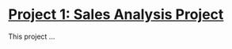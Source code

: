 # [Project 1: Sales Analysis Project](https://kevinabui.github.io/kevs_portfolio/) 

This project ... 


